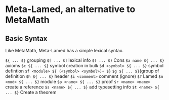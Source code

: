# Meta-Lamed, an alternative to MetaMath

## Basic Syntax

Like MetaMath, Meta-Lamed has a simple lexical syntax.

`${ ... $}` grouping
`$[ ... $]` lexical info
`$( ... $)` Cons
`$a name ${ ... $}` axioms
`$c ${ ... $}` symbol creation in bulk
`$d <symbol> ${ ... $}` symbol defintion
`$f <module> ${ (<symbol> <symbol>)+ $}`
`$g ${ ... $}`{group of definition
`$h ${ ... $}` header
`$i <comment>` comment (ignore)
`$?` Lamed
`$m <mod> ${ ... $}` module
`$p <name> ${ ... $}` proof
`$r <name> <name>` create a reference
`$s <name> ${ ... $}` add typesetting info
`$t <name> ${ ... $}` Create a theorem
